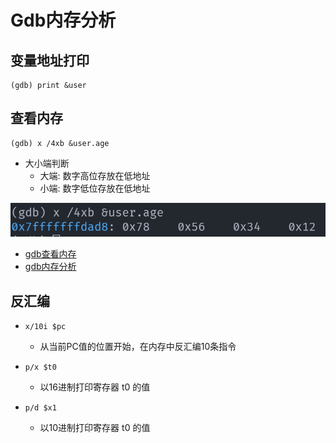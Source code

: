 # Gdb内存分析

## 变量地址打印

```
(gdb) print &user
```

## 查看内存

```
(gdb) x /4xb &user.age
```

- 大小端判断
  - 大端: 数字高位存放在低地址
  - 小端: 数字低位存放在低地址


![小端存储](./img/2022-04-23-09-59-10.png)

- [gdb查看内存](http://c.biancheng.net/view/7470.html)
- [gdb内存分析](https://www.cnblogs.com/azhao/p/12074656.html)

## 反汇编

- `x/10i $pc`
  - 从当前PC值的位置开始，在内存中反汇编10条指令

- `p/x $t0`
  - 以16进制打印寄存器 t0 的值
- `p/d $x1`
  - 以10进制打印寄存器 t0 的值